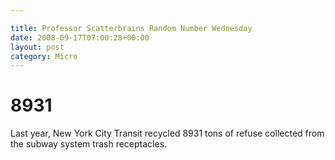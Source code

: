 ```yaml
---

title: Professor Scatterbrains Random Number Wednesday
date: 2008-09-17T07:00:28+00:00
layout: post
category: Micro
---
```

# 8931

Last year, New York City Transit recycled 8931 tons of refuse collected from the subway system trash receptacles.